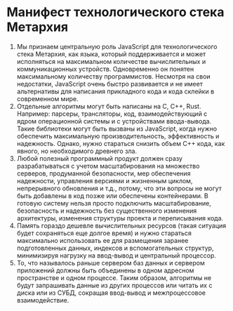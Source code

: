 # Манифест технологического стека Метархия

1. Мы признаем центральную роль JavaScript для технологического стека Метархия,
как языка, который поддерживается и может исполняться на максимальном количестве
вычислительных и коммуникационных устройств. Одновременно он понятен
максимальному количеству программистов. Несмотря на свои недостатки, JavaScript
очень быстро развивается и не имеет альтернативы для написания прикладного кода
и кода склейки в современном мире.
2. Отдельные алгоритмы могут быть написаны на C, C++, Rust. Например: парсеры,
трансляторы, код, взаимодействующий с ядром операционной системы и с устройствами
ввода-вывода. Такие библиотеки могут быть вызваны из JavaScript, когда нужно
обеспечить максимальную производительность, эффективность и надежность. Однако,
нужно стараться снизить объем C++ кода, как явного, но необходимого древнего зла.
3. Любой полезный программный продукт должен сразу разрабатываться с учетом
масштабирования на множество серверов, продуманной безопасности, мер обеспечения
надежности, управления версиями и жизненным циклом, непрерывного обновления и
т.д., потому, что эти вопросы не могут быть добавлены в код позже или обеспечены
контейнерами. В готовую систему нельзя просто подключить масштабирование,
безопасность и надежность без существенного изменения архитектуры, изменения
структуры проекта и переписывания кода.
4. Память гораздо дешевле вычислительных ресурсов (такая ситуация будет
сохраняться еще долгое время) и нужно стараться максимально использовать ее для
размещения заранее подготовленных данных, индексов и вспомогательных структур,
минимизируя нагрузку на ввод-вывод и центральный процессор.
5. То, что называлось раньше сервером баз данных и сервером приложений должны
быть объединены в одном адресном пространстве и одном процессе. Таким образом,
алгоритмы не будут запрашивать данные из других процессов или читать их с диска
или из СУБД, сокращая ввод-вывод и межпроцессовое взаимодействие.
